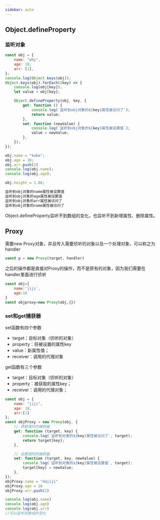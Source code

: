 ```yaml
---
sidebar: auto
---
```


## Object.defineProperty

### 监听对象

```js
const obj = {
    name: "why",
    age: 18,
    arr: [1],
};
console.log(Object.keys(obj));
Object.keys(obj).forEach((key) => {
    console.log(obj[key]);
    let value = obj[key];

    Object.defineProperty(obj, key, {
        get: function () {
            console.log(`监听到obj对象的${key}属性被访问了`);
            return value;
        },
        set: function (newValue) {
            console.log(`监听到obj对象的${key}属性被设置值`);
            value = newValue;
        },
    });
});

obj.name = "kobe";
obj.age = 30;
obj.arr.push(2)
console.log(obj.name);
console.log(obj.age);

obj.height = 1.88;

监听到obj对象的name属性被设置值
监听到obj对象的age属性被设置值
监听到obj对象的arr属性被访问了
监听到obj对象的name属性被访问了
```

Object.defineProperty监听不到数组的变化，也监听不到新增属性、删除属性。

## Proxy

需要new Proxy对象，并且传入需要侦听的对象以及一个处理对象，可以称之为handler

```js
const p = new Proxy(target, handler)
```

之后的操作都是直接对Proxy的操作，而不是原有的对象，因为我们需要在handler里面进行侦听

```js
const obj={
    name:'jiji',
    age:18
}
const objproxy=new Proxy(obj,{})
```

### set和get捕获器

set函数有四个参数

- target：目标对象（侦听的对象）
- property：将被设置的属性key
- value：新属性值；
- receiver：调用的代理对象

get函数有三个参数

- target：目标对象（侦听的对象）
- property：被获取的属性key；
- receiver：调用的代理对象；

```js
const obj = {
    name: "jiji",
    age: 18,
    arr:[1]
};
const objProxy = new Proxy(obj, {
    // 获取值时的捕获器
    get: function (target, key) {
        console.log(`监听到对象的${key}属性被访问了`, target);
        return target[key];
    },

    // 设置值时的捕获器
    set: function (target, key, newValue) {
        console.log(`监听到对象的${key}属性被设置值`, target);
        target[key] = newValue;
    },
});
objProxy.name = "dajiji"
objProxy.age = 20
objProxy.arr.push(2)

console.log(obj.name)
console.log(obj.age)
console.log(obj.arr)
//可以监听到数组的变化
```


